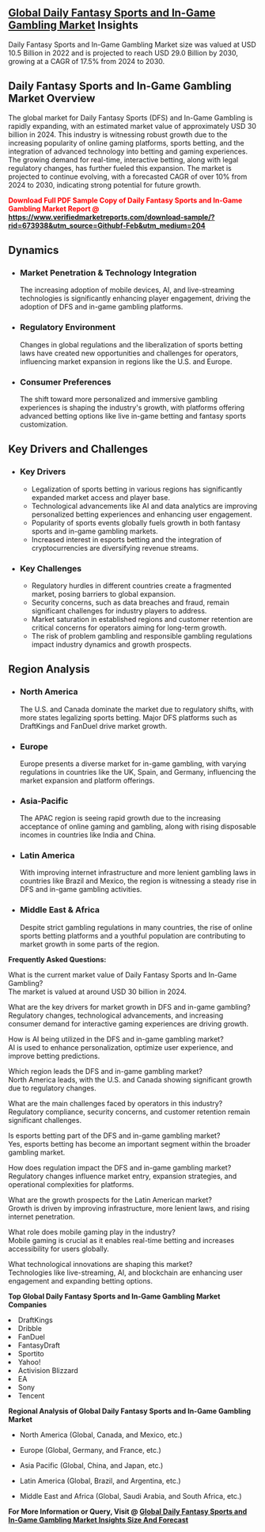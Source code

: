 <h2><a href="https://www.verifiedmarketreports.com/download-sample/?rid=673938&amp;utm_source=Githubf&amp;utm_medium=204" target="_blank">Global Daily Fantasy Sports and In-Game Gambling Market</a> Insights</h2><p>Daily Fantasy Sports and In-Game Gambling Market size was valued at USD 10.5 Billion in 2022 and is projected to reach USD 29.0 Billion by 2030, growing at a CAGR of 17.5% from 2024 to 2030.</p><p> <h2>Daily Fantasy Sports and In-Game Gambling Market Overview</h2> <p>The global market for Daily Fantasy Sports (DFS) and In-Game Gambling is rapidly expanding, with an estimated market value of approximately USD 30 billion in 2024. This industry is witnessing robust growth due to the increasing popularity of online gaming platforms, sports betting, and the integration of advanced technology into betting and gaming experiences. The growing demand for real-time, interactive betting, along with legal regulatory changes, has further fueled this expansion. The market is projected to continue evolving, with a forecasted CAGR of over 10% from 2024 to 2030, indicating strong potential for future growth.</p> <p><strong><p><span class=""><span style="color: #ff0000;"><strong>Download Full PDF Sample Copy of Daily Fantasy Sports and In-Game Gambling Market Report</strong> @ </span><a href="https://www.verifiedmarketreports.com/download-sample/?rid=673938&amp;utm_source=Githubf-Feb&amp;utm_medium=204" target="_blank">https://www.verifiedmarketreports.com/download-sample/?rid=673938&amp;utm_source=Githubf-Feb&amp;utm_medium=204</a></span></p></strong></p> <h2>Dynamics</h2> <ul> <li><h3>Market Penetration & Technology Integration</h3> The increasing adoption of mobile devices, AI, and live-streaming technologies is significantly enhancing player engagement, driving the adoption of DFS and in-game gambling platforms.</li> <li><h3>Regulatory Environment</h3> Changes in global regulations and the liberalization of sports betting laws have created new opportunities and challenges for operators, influencing market expansion in regions like the U.S. and Europe.</li> <li><h3>Consumer Preferences</h3> The shift toward more personalized and immersive gambling experiences is shaping the industry's growth, with platforms offering advanced betting options like live in-game betting and fantasy sports customization.</li> </ul> <h2>Key Drivers and Challenges</h2> <ul> <li><h3>Key Drivers</h3> <ul> <li>Legalization of sports betting in various regions has significantly expanded market access and player base.</li> <li>Technological advancements like AI and data analytics are improving personalized betting experiences and enhancing user engagement.</li> <li>Popularity of sports events globally fuels growth in both fantasy sports and in-game gambling markets.</li> <li>Increased interest in esports betting and the integration of cryptocurrencies are diversifying revenue streams.</li> </ul> </li> <li><h3>Key Challenges</h3> <ul> <li>Regulatory hurdles in different countries create a fragmented market, posing barriers to global expansion.</li> <li>Security concerns, such as data breaches and fraud, remain significant challenges for industry players to address.</li> <li>Market saturation in established regions and customer retention are critical concerns for operators aiming for long-term growth.</li> <li>The risk of problem gambling and responsible gambling regulations impact industry dynamics and growth prospects.</li> </ul> </li> </ul> <h2>Region Analysis</h2> <ul> <li><h3>North America</h3> The U.S. and Canada dominate the market due to regulatory shifts, with more states legalizing sports betting. Major DFS platforms such as DraftKings and FanDuel drive market growth.</li> <li><h3>Europe</h3> Europe presents a diverse market for in-game gambling, with varying regulations in countries like the UK, Spain, and Germany, influencing the market expansion and platform offerings.</li> <li><h3>Asia-Pacific</h3> The APAC region is seeing rapid growth due to the increasing acceptance of online gaming and gambling, along with rising disposable incomes in countries like India and China.</li> <li><h3>Latin America</h3> With improving internet infrastructure and more lenient gambling laws in countries like Brazil and Mexico, the region is witnessing a steady rise in DFS and in-game gambling activities.</li> <li><h3>Middle East & Africa</h3> Despite strict gambling regulations in many countries, the rise of online sports betting platforms and a youthful population are contributing to market growth in some parts of the region.</li> </ul> <p><strong>Frequently Asked Questions:</strong></p> <p>What is the current market value of Daily Fantasy Sports and In-Game Gambling? <br> The market is valued at around USD 30 billion in 2024.</p> <p>What are the key drivers for market growth in DFS and in-game gambling? <br> Regulatory changes, technological advancements, and increasing consumer demand for interactive gaming experiences are driving growth.</p> <p>How is AI being utilized in the DFS and in-game gambling market? <br> AI is used to enhance personalization, optimize user experience, and improve betting predictions.</p> <p>Which region leads the DFS and in-game gambling market? <br> North America leads, with the U.S. and Canada showing significant growth due to regulatory changes.</p> <p>What are the main challenges faced by operators in this industry? <br> Regulatory compliance, security concerns, and customer retention remain significant challenges.</p> <p>Is esports betting part of the DFS and in-game gambling market? <br> Yes, esports betting has become an important segment within the broader gambling market.</p> <p>How does regulation impact the DFS and in-game gambling market? <br> Regulatory changes influence market entry, expansion strategies, and operational complexities for platforms.</p> <p>What are the growth prospects for the Latin American market? <br> Growth is driven by improving infrastructure, more lenient laws, and rising internet penetration.</p> <p>What role does mobile gaming play in the industry? <br> Mobile gaming is crucial as it enables real-time betting and increases accessibility for users globally.</p> <p>What technological innovations are shaping this market? <br> Technologies like live-streaming, AI, and blockchain are enhancing user engagement and expanding betting options.</p> </p><p><strong>Top Global Daily Fantasy Sports and In-Game Gambling Market Companies</strong></p><div data-test-id=""><p><li>DraftKings</li><li> Dribble</li><li> FanDuel</li><li> FantasyDraft</li><li> Sportito</li><li> Yahoo!</li><li> Activision Blizzard</li><li> EA</li><li> Sony</li><li> Tencent</li></p><div><strong>Regional Analysis of&nbsp;Global Daily Fantasy Sports and In-Game Gambling Market</strong></div><ul><li dir="ltr"><p dir="ltr">North America&nbsp;(Global, Canada, and Mexico, etc.)</p></li><li dir="ltr"><p dir="ltr">Europe (Global, Germany, and France, etc.)</p></li><li dir="ltr"><p dir="ltr">Asia Pacific&nbsp;(Global, China, and Japan, etc.)</p></li><li dir="ltr"><p dir="ltr">Latin America&nbsp;(Global, Brazil, and Argentina, etc.)</p></li><li dir="ltr">Middle East and Africa&nbsp;(Global, Saudi Arabia, and South Africa, etc.)</li></ul><p><strong>For More Information or Query, Visit @&nbsp;</strong><strong><a href="https://www.verifiedmarketreports.com/product/daily-fantasy-sports-and-in-game-gambling-market/?utm_source=Githubf&amp;utm_medium=204" target="_blank">Global Daily Fantasy Sports and In-Game Gambling Market Insights Size And Forecast</a></strong></p></div>
